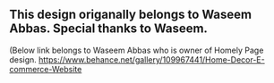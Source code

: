 This design origanally belongs to Waseem Abbas. Special thanks to Waseem.
-----------------------------------------------------------------------
(Below link belongs to Waseem Abbas who is owner of Homely Page design.
https://www.behance.net/gallery/109967441/Home-Decor-E-commerce-Website
